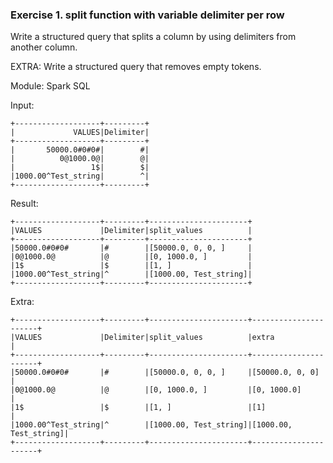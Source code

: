 ### Exercise 1. split function with variable delimiter per row

Write a structured query that splits a column by using delimiters from another column.

EXTRA: Write a structured query that removes empty tokens.

Module: Spark SQL

Input:
```
+-------------------+---------+
|             VALUES|Delimiter|
+-------------------+---------+
|       50000.0#0#0#|        #|
|          0@1000.0@|        @|
|                 1$|        $|
|1000.00^Test_string|        ^|
+-------------------+---------+
```

Result:
```
+-------------------+---------+----------------------+
|VALUES             |Delimiter|split_values          |
+-------------------+---------+----------------------+
|50000.0#0#0#       |#        |[50000.0, 0, 0, ]     |
|0@1000.0@          |@        |[0, 1000.0, ]         |
|1$                 |$        |[1, ]                 |
|1000.00^Test_string|^        |[1000.00, Test_string]|
+-------------------+---------+----------------------+
```

Extra:
```
+-------------------+---------+----------------------+----------------------+
|VALUES             |Delimiter|split_values          |extra                 |
+-------------------+---------+----------------------+----------------------+
|50000.0#0#0#       |#        |[50000.0, 0, 0, ]     |[50000.0, 0, 0]       |
|0@1000.0@          |@        |[0, 1000.0, ]         |[0, 1000.0]           |
|1$                 |$        |[1, ]                 |[1]                   |
|1000.00^Test_string|^        |[1000.00, Test_string]|[1000.00, Test_string]|
+-------------------+---------+----------------------+----------------------+
```